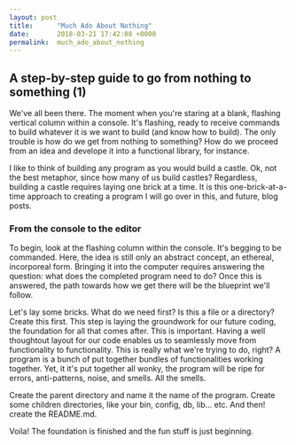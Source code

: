 ```yaml
---
layout: post
title:      "Much Ado About Nothing"
date:       2018-03-21 17:42:08 +0000
permalink:  much_ado_about_nothing
---
```


## A step-by-step guide to go from nothing to something (1)

We've all been there. The moment when you're staring at a blank, flashing vertical column within a console. It's flashing, ready to receive commands to build whatever it is we want to build (and know how to build). The only trouble is how do we get from nothing to something? How do we proceed from an idea and develope it into a functional library, for instance. 

I like to think of building any program as you would build a castle. Ok, not the best metaphor, since how many of us build castles? Regardless, building a castle requires laying one brick at a time. It is this one-brick-at-a-time approach to creating a program I will go over in this, and future, blog posts. 

### From the console to the editor

To begin, look at the flashing column within the console. It's begging to be commanded. Here, the idea is still only an abstract concept, an ethereal, incorporeal form. Bringing it into the computer requires answering the question: what does the completed program need to do? Once this is answered, the path towards how we get there will be the blueprint we'll follow.

Let's lay some bricks. What do we need first? Is this a file or a directory? Create this first. This step is laying the groundwork for our future coding, the foundation for all that comes after. This is important. Having a well thoughtout layout for our code enables us to seamlessly move from functionality to functionality. This is really what we're trying to do, right? A program is a bunch of put together bundles of functionalities working together. Yet, it it's put together all wonky, the program will be ripe for errors, anti-patterns, noise, and smells. All the smells.

Create the parent directory and name it the name of the program. Create some children directories, like your bin, config, db, lib... etc. And then! create the README.md. 

Voila! The foundation is finished and the fun stuff is just beginning.
